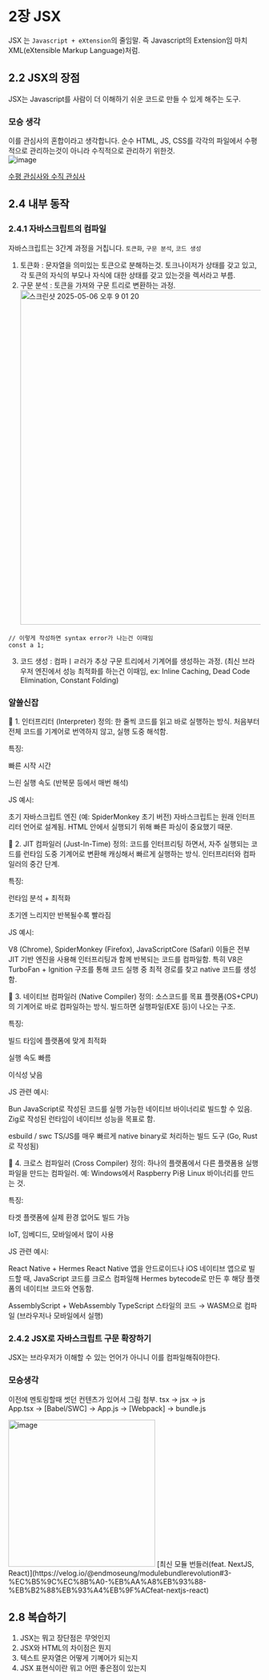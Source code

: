 # 2장 JSX
JSX 는 ``Javascript + eXtension``의 줄임말. 즉 Javascript의 Extension임 마치 XML(eXtensible Markup Language)처럼.
## 2.2 JSX의 장점
JSX는 Javascript를 사람이 더 이해하기 쉬운 코드로 만들 수 있게 해주는 도구.
### 모승 생각
이를 관심사의 혼합이라고 생각합니다. 순수 HTML, JS, CSS를 각각의 파일에서 수평적으로 관리하는것이 아니라 수직적으로 관리하기 위한것.
<br>
![image](https://github.com/user-attachments/assets/7eff2e27-c789-4e5a-8e81-17386a46331b)
<br>

[수평 관심사와 수직 관심사](https://velog.io/@teo/separation-of-concerns-of-frontend#%EC%9B%B9-%ED%94%84%EB%A0%88%EC%9E%84%EC%9B%8C%ED%81%AC%EA%B0%80-%EA%B0%80%EC%A0%B8%EC%98%A8-%EC%83%88%EB%A1%9C%EC%9A%B4-%ED%8C%A8%EB%9F%AC%EB%8B%A4%EC%9E%84%EC%9D%98-%EB%B3%80%ED%99%94-%EC%BB%B4%ED%8F%AC%EB%84%8C%ED%8A%B8-%ED%9D%AC%EB%A7%9D%ED%8E%B8)

## 2.4 내부 동작
### 2.4.1 자바스크립트의 컴파일
자바스크립트는 3간계 과정을 거칩니다. ``토큰화``, ``구문 분석``, ``코드 생성``
1. 토큰화 : 문자열을 의미있는 토큰으로 분해하는것. 토크나이저가 상태를 갖고 있고, 각 토큰의 자식의 부모나 자식에 대한 상태를 갖고 있는것을 렉서라고 부름.
2. 구문 분석 : 토큰을 가져와 구문 트리로 변환하는 과정.<img width="667" alt="스크린샷 2025-05-06 오후 9 01 20" src="https://github.com/user-attachments/assets/ce8071cb-cf96-4ae3-ab29-21d012aeb9e1" />
```tsx
// 이렇게 작성하면 syntax error가 나는건 이때임
const a 1;
```
3. 코드 생성 : 컴파ㅣㄹ러가 추상 구문 트리에서 기계어를 생성하는 과정. (최신 브라우저 엔진에서 성능 최적화를 하는건 이때임, ex: Inline Caching, Dead Code Elimination, Constant Folding)

### 알쓸신잡
🧩 1. 인터프리터 (Interpreter)
정의:
한 줄씩 코드를 읽고 바로 실행하는 방식. 처음부터 전체 코드를 기계어로 번역하지 않고, 실행 도중 해석함.

특징:

빠른 시작 시간

느린 실행 속도 (반복문 등에서 매번 해석)

JS 예시:

초기 자바스크립트 엔진 (예: SpiderMonkey 초기 버전)
자바스크립트는 원래 인터프리터 언어로 설계됨. HTML 안에서 실행되기 위해 빠른 파싱이 중요했기 때문.

🧩 2. JIT 컴파일러 (Just-In-Time)
정의:
코드를 인터프리팅 하면서, 자주 실행되는 코드를 런타임 도중 기계어로 변환해 캐싱해서 빠르게 실행하는 방식. 인터프리터와 컴파일러의 중간 단계.

특징:

런타임 분석 + 최적화

초기엔 느리지만 반복될수록 빨라짐

JS 예시:

V8 (Chrome), SpiderMonkey (Firefox), JavaScriptCore (Safari)
이들은 전부 JIT 기반 엔진을 사용해 인터프리팅과 함께 반복되는 코드를 컴파일함.
특히 V8은 TurboFan + Ignition 구조를 통해 코드 실행 중 최적 경로를 찾고 native 코드를 생성함.

🧩 3. 네이티브 컴파일러 (Native Compiler)
정의:
소스코드를 목표 플랫폼(OS+CPU)의 기계어로 바로 컴파일하는 방식. 빌드하면 실행파일(EXE 등)이 나오는 구조.

특징:

빌드 타임에 플랫폼에 맞게 최적화

실행 속도 빠름

이식성 낮음

JS 관련 예시:

Bun
JavaScript로 작성된 코드를 실행 가능한 네이티브 바이너리로 빌드할 수 있음. Zig로 작성된 런타임이 네이티브 성능을 목표로 함.

esbuild / swc
TS/JS를 매우 빠르게 native binary로 처리하는 빌드 도구 (Go, Rust로 작성됨)

🧩 4. 크로스 컴파일러 (Cross Compiler)
정의:
하나의 플랫폼에서 다른 플랫폼용 실행 파일을 만드는 컴파일러. 예: Windows에서 Raspberry Pi용 Linux 바이너리를 만드는 것.

특징:

타겟 플랫폼에 실제 환경 없어도 빌드 가능

IoT, 임베디드, 모바일에서 많이 사용

JS 관련 예시:

React Native + Hermes
React Native 앱을 안드로이드나 iOS 네이티브 앱으로 빌드할 때, JavaScript 코드를 크로스 컴파일해 Hermes bytecode로 만든 후 해당 플랫폼의 네이티브 코드와 연동함.

AssemblyScript + WebAssembly
TypeScript 스타일의 코드 → WASM으로 컴파일 (브라우저나 모바일에서 실행)

### 2.4.2 JSX로 자바스크립트 구문 확장하기
JSX는 브라우저가 이해할 수 있는 언어가 아니니 이를 컴파일해줘야한다.
<br>

### 모승생각
이전에 멘토링할때 썻던 컨텐츠가 있어서 그림 첨부. tsx -> jsx -> js<br>
App.tsx → [Babel/SWC] → App.js → [Webpack] → bundle.js
<br>

<img width="293" alt="image" src="https://github.com/user-attachments/assets/f7d8c1f7-f3a7-46e2-904f-7ab462414b6d" />
[최신 모듈 번들러(feat. NextJS, React)](https://velog.io/@endmoseung/modulebundlerevolution#3-%EC%B5%9C%EC%8B%A0-%EB%AA%A8%EB%93%88-%EB%B2%88%EB%93%A4%EB%9F%ACfeat-nextjs-react)

## 2.8 복습하기
1. JSX는 뭐고 장단점은 무엇인지
2. JSX와 HTML의 차이점은 뭔지
3. 텍스트 문자열은 어떻게 기꼐어가 되는지
4. JSX 표현식이란 뭐고 어떤 좋은점이 있는지
